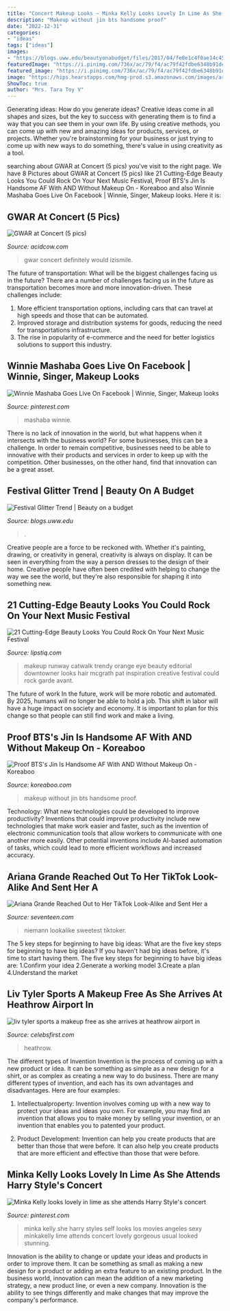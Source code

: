 ```yaml
---
title: "Concert Makeup Looks ~ Minka Kelly Looks Lovely In Lime As She Attends Harry Style&#039;s Concert"
description: "Makeup without jin bts handsome proof"
date: "2022-12-31"
categories:
- "ideas"
tags: ["ideas"]
images:
- "https://blogs.uww.edu/beautyonabudget/files/2017/04/fe8e1c4f0ae14c45c4769203440ae6e1.jpg"
featuredImage: "https://i.pinimg.com/736x/ac/79/f4/ac79f42fdbe6348b91de029a80bec187.jpg"
featured_image: "https://i.pinimg.com/736x/ac/79/f4/ac79f42fdbe6348b91de029a80bec187.jpg"
image: "https://hips.hearstapps.com/hmg-prod.s3.amazonaws.com/images/ariana-grande-tiktok-lookalike-1575907244.jpg?resize=980:*"
ShowToc: true
author: "Mrs. Tara Toy V"
---
```



Generating ideas: How do you generate ideas?
Creative ideas come in all shapes and sizes, but the key to success with generating them is to find a way that you can see them in your own life. By using creative methods, you can come up with new and amazing ideas for products, services, or projects. Whether you're brainstorming for your business or just trying to come up with new ways to do something, there's value in using creativity as a tool.

	

		
searching about GWAR at Concert (5 pics) you've visit to the right page. We have 8 Pictures about GWAR at Concert (5 pics) like 21 Cutting-Edge Beauty Looks You Could Rock On Your Next Music Festival, Proof BTS&#039;s Jin Is Handsome AF With AND Without Makeup On - Koreaboo and also Winnie Mashaba Goes Live On Facebook | Winnie, Singer, Makeup looks. Here it is:
		
    
## GWAR At Concert (5 Pics)

<img loading=lazy src="https://cdn.acidcow.com/pics/20110429/i_would_definitely_03.jpg" onerror="this.onerror=null;this.src='https://tse4.mm.bing.net/th?id=OIP.NsyGZS7j2YCDMn-M1W2XMAHaJ4&amp;pid=15.1';" alt="GWAR at Concert (5 pics)">

_Source: acidcow.com_

>gwar concert definitely would izismile. 

	

The future of transportation: What will be the biggest challenges facing us in the future?
There are a number of challenges facing us in the future as transportation becomes more and more innovation-driven. These challenges include: 
1) More efficient transportation options, including cars that can travel at high speeds and those that can be automated.
2) Improved storage and distribution systems for goods, reducing the need for transportations infrastructure. 
3) The rise in popularity of e-commerce and the need for better logistics solutions to support this industry.

    
## Winnie Mashaba Goes Live On Facebook | Winnie, Singer, Makeup Looks

<img loading=lazy src="https://i.pinimg.com/736x/ac/79/f4/ac79f42fdbe6348b91de029a80bec187.jpg" onerror="this.onerror=null;this.src='https://tse2.mm.bing.net/th?id=OIP.uX1yXu1q0Dktfhu5Rh0fVAHaFp&amp;pid=15.1';" alt="Winnie Mashaba Goes Live On Facebook | Winnie, Singer, Makeup looks">

_Source: pinterest.com_

>mashaba winnie. 

	

There is no lack of innovation in the world, but what happens when it intersects with the business world? For some businesses, this can be a challenge. In order to remain competitive, businesses need to be able to innovative with their products and services in order to keep up with the competition. Other businesses, on the other hand, find that innovation can be a great asset.

    
## Festival Glitter Trend | Beauty On A Budget

<img loading=lazy src="https://blogs.uww.edu/beautyonabudget/files/2017/04/fe8e1c4f0ae14c45c4769203440ae6e1.jpg" onerror="this.onerror=null;this.src='https://tse4.mm.bing.net/th?id=OIP.lTTjMmkGGpD1VEDCrs00cQHaH8&amp;pid=15.1';" alt="Festival Glitter Trend | Beauty on a budget">

_Source: blogs.uww.edu_

>. 

	

Creative people are a force to be reckoned with. Whether it's painting, drawing, or creativity in general, creativity is always on display. It can be seen in everything from the way a person dresses to the design of their home. Creative people have often been credited with helping to change the way we see the world, but they're also responsible for shaping it into something new.

    
## 21 Cutting-Edge Beauty Looks You Could Rock On Your Next Music Festival

<img loading=lazy src="https://www.lipstiq.com/wp-content/uploads/2018/04/83ac60dba608caf414984ffd87648398.jpg" onerror="this.onerror=null;this.src='https://tse4.mm.bing.net/th?id=OIP.niJB1_uIOLkXVK9Sz1nxTQHaKb&amp;pid=15.1';" alt="21 Cutting-Edge Beauty Looks You Could Rock On Your Next Music Festival">

_Source: lipstiq.com_

>makeup runway catwalk trendy orange eye beauty editorial downtowner looks hair mcgrath pat inspiration creative festival could rock garde avant. 

	

The future of work
In the future, work will be more robotic and automated. By 2025, humans will no longer be able to hold a job. This shift in labor will have a huge impact on society and economy. It is important to plan for this change so that people can still find work and make a living.

    
## Proof BTS&#039;s Jin Is Handsome AF With AND Without Makeup On - Koreaboo

<img loading=lazy src="https://lh3.googleusercontent.com/VpSip8lOHQnzXUEbvkekzc1B99cqoN0Mce8Z10SYnuZKr0A1e0rHftL6ylKWCa6qY-mjwdxGBw2S6nkU1ySCo_JeAAa_drq0nQ=w960-rj-nu-e365" onerror="this.onerror=null;this.src='https://tse1.mm.bing.net/th?id=OIP.ve8NPcv8q543W2Cpf6H5pgHaEK&amp;pid=15.1';" alt="Proof BTS&#039;s Jin Is Handsome AF With AND Without Makeup On - Koreaboo">

_Source: koreaboo.com_

>makeup without jin bts handsome proof. 

	

Technology: What new technologies could be developed to improve productivity?
Inventions that could improve productivity include new technologies that make work easier and faster, such as the invention of electronic communication tools that allow workers to communicate with one another more easily. Other potential inventions include AI-based automation of tasks, which could lead to more efficient workflows and increased accuracy.

    
## Ariana Grande Reached Out To Her TikTok Look-Alike And Sent Her A

<img loading=lazy src="https://hips.hearstapps.com/hmg-prod.s3.amazonaws.com/images/ariana-grande-tiktok-lookalike-1575907244.jpg?resize=980:*" onerror="this.onerror=null;this.src='https://tse4.mm.bing.net/th?id=OIP.GaEZULhc2okLf0oCKMUEDgHaDt&amp;pid=15.1';" alt="Ariana Grande Reached Out to Her TikTok Look-Alike and Sent Her a">

_Source: seventeen.com_

>niemann lookalike sweetest tiktoker. 

	

The 5 key steps for beginning to have big ideas: What are the five key steps for beginning to have big ideas?
If you haven't had big ideas before, it's time to start having them. The five key steps for beginning to have big ideas are: 1.Confirm your idea 2.Generate a working model 3.Create a plan 4.Understand the market 
    
## Liv Tyler Sports A Makeup Free As She Arrives At Heathrow Airport In

<img loading=lazy src="https://www.celebsfirst.com/wp-content/uploads/2018/11/liv-tyler-sports-a-makeup-free-as-she-arrives-at-heathrow-airport-in-london-uk-211118_4.jpg" onerror="this.onerror=null;this.src='https://tse2.mm.bing.net/th?id=OIP.HzGStt-ufnfcoC9umx8rOQHaLH&amp;pid=15.1';" alt="liv tyler sports a makeup free as she arrives at heathrow airport in">

_Source: celebsfirst.com_

>heathrow. 

	

The different types of Invention
Invention is the process of coming up with a new product or idea. It can be something as simple as a new design for a shirt, or as complex as creating a new way to do business. There are many different types of invention, and each has its own advantages and disadvantages. Here are four examples: 
1. Intellectualproperty: Invention involves coming up with a new way to protect your ideas and ideas you own. For example, you may find an invention that allows you to make money by selling your invention, or an invention that enables you to patented your product. 

2. Product Development: Invention can help you create products that are better than those that were before. It can also help you create products that are more efficient and effective than those that were before. 


    
## Minka Kelly Looks Lovely In Lime As She Attends Harry Style&#039;s Concert

<img loading=lazy src="https://i.pinimg.com/736x/b2/29/db/b229dbe840008a124deaf68241ba5a7d.jpg" onerror="this.onerror=null;this.src='https://tse1.mm.bing.net/th?id=OIP.7sTIe5rBRPP73Wz7lO-YlQHaLH&amp;pid=15.1';" alt="Minka Kelly looks lovely in lime as she attends Harry Style&#039;s concert">

_Source: pinterest.com_

>minka kelly she harry styles self looks los movies angeles sexy minkakelly lime attends concert lovely gorgeous usual looked stunning. 

	

Innovation is the ability to change or update your ideas and products in order to improve them. It can be something as small as making a new design for a product or adding an extra feature to an existing product. In the business world, innovation can mean the addition of a new marketing strategy, a new product line, or even a new company. Innovation is the ability to see things differently and make changes that may improve the company's performance.

